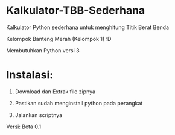 # Kalkulator-TBB-Sederhana
Kalkulator Python sederhana untuk menghitung Titik Berat Benda

Kelompok Banteng Merah (Kelompok 1) :D

Membutuhkan Python versi 3

# Instalasi:
1. Download dan Extrak file zipnya

2. Pastikan sudah menginstall python pada perangkat

3. Jalankan scriptnya

Versi: Beta 0.1
